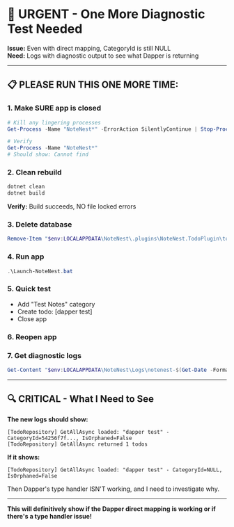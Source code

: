 # 🚨 URGENT - One More Diagnostic Test Needed

**Issue:** Even with direct mapping, CategoryId is still NULL  
**Need:** Logs with diagnostic output to see what Dapper is returning

---

## 📋 **PLEASE RUN THIS ONE MORE TIME:**

### **1. Make SURE app is closed**
```powershell
# Kill any lingering processes
Get-Process -Name "NoteNest*" -ErrorAction SilentlyContinue | Stop-Process -Force

# Verify
Get-Process -Name "NoteNest*"
# Should show: Cannot find
```

### **2. Clean rebuild**
```powershell
dotnet clean
dotnet build
```

**Verify:** Build succeeds, NO file locked errors

### **3. Delete database**
```powershell
Remove-Item "$env:LOCALAPPDATA\NoteNest\.plugins\NoteNest.TodoPlugin\todos.*" -Force
```

### **4. Run app**
```powershell
.\Launch-NoteNest.bat
```

### **5. Quick test**
- Add "Test Notes" category
- Create todo: [dapper test]
- Close app

### **6. Reopen app**

### **7. Get diagnostic logs**
```powershell
Get-Content "$env:LOCALAPPDATA\NoteNest\Logs\notenest-$(Get-Date -Format 'yyyyMMdd').log" | Select-String "GetAllAsync|dapper test" | Select-Object -Last 10
```

---

## 🔍 **CRITICAL - What I Need to See**

**The new logs should show:**
```
[TodoRepository] GetAllAsync loaded: "dapper test" - CategoryId=54256f7f..., IsOrphaned=False
[TodoRepository] GetAllAsync returned 1 todos
```

**If it shows:**
```
[TodoRepository] GetAllAsync loaded: "dapper test" - CategoryId=NULL, IsOrphaned=False
```

Then Dapper's type handler ISN'T working, and I need to investigate why.

---

**This will definitively show if the Dapper direct mapping is working or if there's a type handler issue!**


